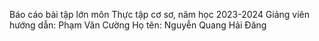 Báo cáo bài tập lớn môn Thực tập cơ sơ, năm học 2023-2024
Giảng viên hướng dẫn: Phạm Văn Cường
Họ tên: Nguyễn Quang Hải Đăng
